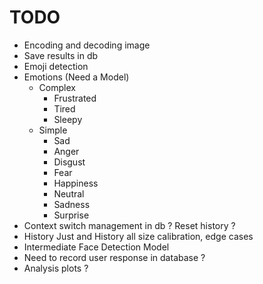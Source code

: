 # TODO
- Encoding and decoding image
- Save results in db
- Emoji detection
- Emotions (Need a Model)
    - Complex
        - Frustrated
        - Tired
        - Sleepy
    - Simple
        - Sad
        - Anger
        - Disgust
        - Fear
        - Happiness
        - Neutral
        - Sadness
        - Surprise
- Context switch management in db ? Reset history ? 
- History Just and History all size calibration, edge cases
- Intermediate Face Detection Model
- Need to record user response in database ? 
- Analysis plots ? 